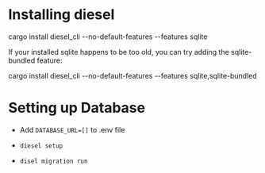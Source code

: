 # Installing diesel

cargo install diesel_cli --no-default-features --features sqlite

If your installed sqlite happens to be too old, you can try adding the sqlite-bundled feature:

cargo install diesel_cli --no-default-features --features sqlite,sqlite-bundled

# Setting up Database

- Add `DATABASE_URL=[]` to .env file

- `diesel setup`
- `disel migration run`
